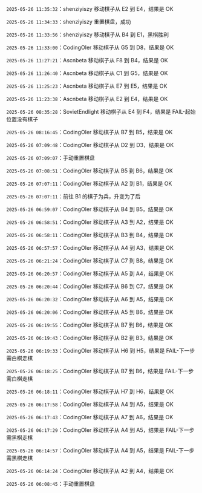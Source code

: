 `2025-05-26 11:35:32`：shenziyiszy 移动棋子从 E2 到 E4，结果是 OK

`2025-05-26 11:34:33`：shenziyiszy 重置棋盘，成功

`2025-05-26 11:33:56`：shenziyiszy 移动棋子从 B4 到 E1，黑棋胜利

`2025-05-26 11:33:00`：CodingOIer 移动棋子从 G5 到 D8，结果是 OK

`2025-05-26 11:27:21`：Ascnbeta 移动棋子从 F8 到 B4，结果是 OK

`2025-05-26 11:26:40`：Ascnbeta 移动棋子从 C1 到 G5，结果是 OK

`2025-05-26 11:25:23`：Ascnbeta 移动棋子从 E7 到 E5，结果是 OK

`2025-05-26 11:23:38`：Ascnbeta 移动棋子从 E2 到 E4，结果是 OK

`2025-05-26 08:35:28`：SovietEndlight 移动棋子从 E4 到 F4，结果是 FAIL-起始位置没有棋子

`2025-05-26 08:16:45`：CodingOIer 移动棋子从 B7 到 B5，结果是 OK

`2025-05-26 07:09:48`：CodingOIer 移动棋子从 D2 到 D3，结果是 OK

`2025-05-26 07:09:07`：手动重置棋盘

`2025-05-26 07:08:51`：CodingOIer 移动棋子从 B5 到 B6，结果是 OK

`2025-05-26 07:07:11`：CodingOIer 移动棋子从 A2 到 B1，结果是 OK

`2025-05-26 07:07:11`：前往 B1 的棋子为兵，升变为了后

`2025-05-26 06:59:07`：CodingOIer 移动棋子从 B4 到 B5，结果是 OK

`2025-05-26 06:58:51`：CodingOIer 移动棋子从 A3 到 A2，结果是 OK

`2025-05-26 06:58:11`：CodingOIer 移动棋子从 B3 到 B4，结果是 OK

`2025-05-26 06:57:57`：CodingOIer 移动棋子从 A4 到 A3，结果是 OK

`2025-05-26 06:21:24`：CodingOIer 移动棋子从 C7 到 B8，结果是 OK

`2025-05-26 06:20:57`：CodingOIer 移动棋子从 A5 到 A4，结果是 OK

`2025-05-26 06:20:44`：CodingOIer 移动棋子从 B6 到 C7，结果是 OK

`2025-05-26 06:20:32`：CodingOIer 移动棋子从 A6 到 A5，结果是 OK

`2025-05-26 06:20:06`：CodingOIer 移动棋子从 A5 到 B6，结果是 OK

`2025-05-26 06:19:55`：CodingOIer 移动棋子从 B7 到 B6，结果是 OK

`2025-05-26 06:19:43`：CodingOIer 移动棋子从 B2 到 B3，结果是 OK

`2025-05-26 06:19:33`：CodingOIer 移动棋子从 H6 到 H5，结果是 FAIL-下一步需白棋走棋

`2025-05-26 06:18:25`：CodingOIer 移动棋子从 B7 到 B6，结果是 FAIL-下一步需白棋走棋

`2025-05-26 06:18:11`：CodingOIer 移动棋子从 H7 到 H6，结果是 OK

`2025-05-26 06:17:58`：CodingOIer 移动棋子从 A4 到 A5，结果是 OK

`2025-05-26 06:17:43`：CodingOIer 移动棋子从 A7 到 A6，结果是 OK

`2025-05-26 06:17:29`：CodingOIer 移动棋子从 A4 到 A5，结果是 FAIL-下一步需黑棋走棋

`2025-05-26 06:14:57`：CodingOIer 移动棋子从 A4 到 A5，结果是 FAIL-下一步需黑棋走棋

`2025-05-26 06:14:24`：CodingOIer 移动棋子从 A2 到 A4，结果是 OK

`2025-05-26 06:08:45`：手动重置棋盘

